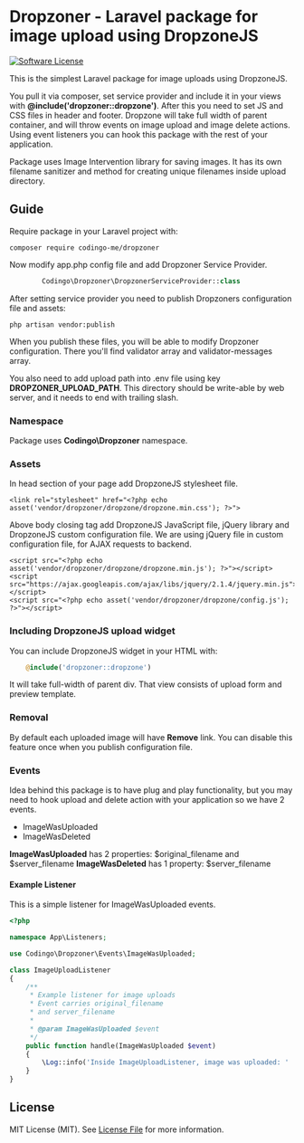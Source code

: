# Dropzoner - Laravel package for image upload using DropzoneJS 

[![Software License][ico-license]](https://github.com/codingo-me/dropzoner/blob/master/LICENSE)

This is the simplest Laravel package for image uploads using DropzoneJS. 

You pull it via composer, set service provider and include it in your views with **@include('dropzoner::dropzone')**. After this you need to set JS and CSS files in header and footer. 
Dropzone will take full width of parent container, and will throw events on image upload and image delete actions. 
Using event listeners you can hook this package with the rest of your application.

Package uses Image Intervention library for saving images. It has its own filename sanitizer and method for creating unique filenames inside upload directory.

## Guide

Require package in your Laravel project with:

```shell
composer require codingo-me/dropzoner
```

Now modify app.php config file and add Dropzoner Service Provider.

```php
        Codingo\Dropzoner\DropzonerServiceProvider::class
```
 
After setting service provider you need to publish Dropzoners configuration file and assets:

```shell
php artisan vendor:publish
```

When you publish these files, you will be able to modify Dropzoner configuration. There you'll find validator array and validator-messages array.

You also need to add upload path into .env file using key **DROPZONER_UPLOAD_PATH**. This directory should be write-able by web server, and it needs to end with trailing slash.

### Namespace

Package uses **Codingo\Dropzoner** namespace.

### Assets

In head section of your page add DropzoneJS stylesheet file.

```
<link rel="stylesheet" href="<?php echo asset('vendor/dropzoner/dropzone/dropzone.min.css'); ?>">
```

Above body closing tag add DropzoneJS JavaScript file, jQuery library and DropzoneJS custom configuration file. 
We are using jQuery file in custom configuration file, for AJAX requests to backend.

```
<script src="<?php echo asset('vendor/dropzoner/dropzone/dropzone.min.js'); ?>"></script>
<script src="https://ajax.googleapis.com/ajax/libs/jquery/2.1.4/jquery.min.js"></script>
<script src="<?php echo asset('vendor/dropzoner/dropzone/config.js'); ?>"></script>
```

### Including DropzoneJS upload widget

You can include DropzoneJS widget in your HTML with: 

```php
    @include('dropzoner::dropzone')
```

It will take full-width of parent div. That view consists of upload form and preview template. 

### Removal

By default each uploaded image will have **Remove** link. You can disable this feature once when you publish configuration file.

### Events

Idea behind this package is to have plug and play functionality, but you may need to hook upload and delete action with your application so we have 2 events.

* ImageWasUploaded
* ImageWasDeleted

**ImageWasUploaded** has 2 properties: $original_filename and $server_filename
**ImageWasDeleted** has 1 property: $server_filename

#### Example Listener

This is a simple listener for ImageWasUploaded events.

```php
<?php

namespace App\Listeners;

use Codingo\Dropzoner\Events\ImageWasUploaded;

class ImageUploadListener
{
    /**
     * Example listener for image uploads
     * Event carries original_filename
     * and server_filename
     *
     * @param ImageWasUploaded $event
     */
    public function handle(ImageWasUploaded $event)
    {
        \Log::info('Inside ImageUploadListener, image was uploaded: ' . $event->server_filename);
    }
}
```

## License

MIT License (MIT). See [License File](https://github.com/codingo-me/dropzoner/blob/master/LICENSE) for more information.


[ico-license]: https://img.shields.io/badge/license-MIT-brightgreen.svg?style=flat-square